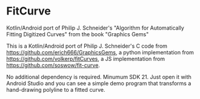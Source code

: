 # FitCurve
Kotlin/Android port of Philip J. Schneider's "Algorithm for Automatically Fitting Digitized Curves" from the book "Graphics Gems"

This is a Kotlin/Android port of Philip J. Schneider's C code from https://github.com/erich666/GraphicsGems, a python implementation from https://github.com/volkerp/fitCurves, a JS implementation from https://github.com/soswow/fit-curve.

No additional dependency is required. Minumum SDK 21. Just open it with Android Studio and you can see a simple demo program that transforms a hand-drawing polyline to a fitted curve.
